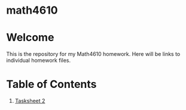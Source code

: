 # math4610

# Welcome

This is the repository for my Math4610 homework. Here will be links to individual homework files. 

# Table of Contents
1. [Tasksheet 2](https://github.com/rj-may/math4610/tree/main/TaskSheet2)



